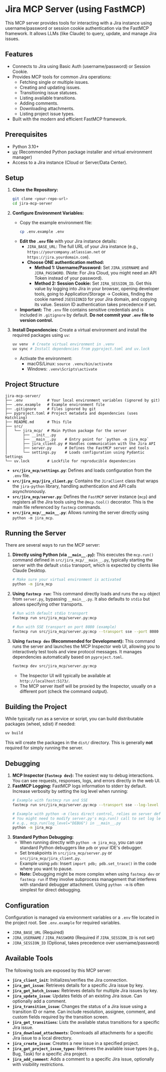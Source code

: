 # Jira MCP Server (using FastMCP)

This MCP server provides tools for interacting with a Jira instance using username/password or session cookie authentication via the FastMCP framework. It allows LLMs (like Claude) to query, update, and manage Jira issues.

## Features

*   Connects to Jira using Basic Auth (username/password) or Session Cookie.
*   Provides MCP tools for common Jira operations:
    *   Fetching single or multiple issues.
    *   Creating and updating issues.
    *   Transitioning issue statuses.
    *   Listing available transitions.
    *   Adding comments.
    *   Downloading attachments.
    *   Listing project issue types.
*   Built with the modern and efficient FastMCP framework.

## Prerequisites

*   Python 3.10+
*   [uv](https://github.com/astral-sh/uv) (Recommended Python package installer and virtual environment manager)
*   Access to a Jira instance (Cloud or Server/Data Center).

## Setup

1.  **Clone the Repository:**
    ```bash
    git clone <your-repo-url>
    cd jira-mcp-server
    ```

2.  **Configure Environment Variables:**
    *   Copy the example environment file:
        ```bash
        cp .env.example .env
        ```
    *   **Edit the `.env` file** with your Jira instance details:
        *   `JIRA_BASE_URL`: The full URL of your Jira instance (e.g., `https://yourcompany.atlassian.net` or `https://jira.yourdomain.com`).
        *   **Choose ONE authentication method:**
            *   **Method 1: Username/Password:** Set `JIRA_USERNAME` and `JIRA_PASSWORD`. (Note: For Jira Cloud, you might need an API Token instead of your password).
            *   **Method 2: Session Cookie:** Set `JIRA_SESSION_ID`. Get this value by logging into Jira in your browser, opening developer tools, going to Application/Storage -> Cookies, finding the cookie named `JSESSIONID` for your Jira domain, and copying its value. Session ID authentication takes precedence if set.
    *   **Important:** The `.env` file contains sensitive credentials and is included in `.gitignore` by default. **Do not commit your `.env` file to version control.**

3.  **Install Dependencies:**
    Create a virtual environment and install the required packages using `uv`:
    ```bash
    uv venv  # Create virtual environment in .venv
    uv sync # Install dependencies from pyproject.toml and uv.lock
    ```
    *   Activate the environment:
        *   macOS/Linux: `source .venv/bin/activate`
        *   Windows: `.venv\Scripts\activate`

## Project Structure

```
jira-mcp-server/
├── .env           # Your local environment variables (ignored by git)
├── .env.example   # Example environment file
├── .gitignore     # Files ignored by git
├── pyproject.toml # Project metadata and dependencies (uses Hatchling)
├── README.md      # This file
├── src/
│   └── jira_mcp/  # Main Python package for the server
│       ├── __init__.py
│       ├── __main__.py    # Entry point for `python -m jira_mcp`
│       ├── jira_client.py # Handles communication with the Jira API
│       ├── server.py      # Defines the FastMCP server and tools
│       └── settings.py    # Loads configuration using Pydantic Settings
└── uv.lock        # Lockfile for reproducible dependencies
```

*   **`src/jira_mcp/settings.py`**: Defines and loads configuration from the `.env` file.
*   **`src/jira_mcp/jira_client.py`**: Contains the `JiraClient` class that wraps the `jira-python` library, handling authentication and API calls asynchronously.
*   **`src/jira_mcp/server.py`**: Defines the `FastMCP` server instance (`mcp`) and registers all the Jira tools using the `@mcp.tool()` decorator. This is the main file referenced by `fastmcp` commands.
*   **`src/jira_mcp/__main__.py`**: Allows running the server directly using `python -m jira_mcp`.

## Running the Server

There are several ways to run the MCP server:

1.  **Directly using Python (via `__main__.py`):**
    This executes the `mcp.run()` command defined in `src/jira_mcp/__main__.py`, typically starting the server with the default `stdio` transport, which is expected by clients like Claude Desktop.
    ```bash
    # Make sure your virtual environment is activated
    python -m jira_mcp
    ```

2.  **Using `fastmcp run`:**
    This command directly loads and runs the `mcp` object from `server.py`, bypassing `__main__.py`. It also defaults to `stdio` but allows specifying other transports.
    ```bash
    # Run with default stdio transport
    fastmcp run src/jira_mcp/server.py:mcp

    # Run with SSE transport on port 8080 (example)
    fastmcp run src/jira_mcp/server.py:mcp --transport sse --port 8080
    ```

3.  **Using `fastmcp dev` (Recommended for Development):**
    This command runs the server and launches the MCP Inspector web UI, allowing you to interactively test tools and view protocol messages. It manages dependencies automatically based on `pyproject.toml`.
    ```bash
    fastmcp dev src/jira_mcp/server.py:mcp
    ```
    *   The Inspector UI will typically be available at `http://localhost:5173/`.
    *   The MCP server itself will be proxied by the Inspector, usually on a different port (check the command output).

## Building the Project

While typically run as a service or script, you can build distributable packages (wheel, sdist) if needed:

```bash
uv build
```

This will create the packages in the `dist/` directory. This is generally **not** required for simply running the server.

## Debugging

1.  **MCP Inspector (`fastmcp dev`):** The easiest way to debug interactions. You can see requests, responses, logs, and errors directly in the web UI.
2.  **FastMCP Logging:** FastMCP logs information to stderr by default. Increase verbosity by setting the log level when running:
    ```bash
    # Example with fastmcp run and SSE
    fastmcp run src/jira_mcp/server.py:mcp --transport sse --log-level DEBUG

    # Example with python -m (less direct control, relies on server default)
    # You might need to modify server.py's mcp.run() call to set log level
    # e.g., mcp.run(log_level="DEBUG") in __main__.py
    python -m jira_mcp
    ```
3.  **Standard Python Debugging:**
    *   When running directly with `python -m jira_mcp`, you can use standard Python debuggers like `pdb` or your IDE's debugger.
    *   Set breakpoints in `src/jira_mcp/server.py` or `src/jira_mcp/jira_client.py`.
    *   Example using `pdb`: Insert `import pdb; pdb.set_trace()` in the code where you want to pause.
    *   **Note:** Debugging might be more complex when using `fastmcp dev` or `fastmcp run` if they involve subprocess management that interferes with standard debugger attachment. Using `python -m` is often simplest for direct debugging.

## Configuration

Configuration is managed via environment variables or a `.env` file located in the project root. See `.env.example` for required variables.

*   `JIRA_BASE_URL` (Required)
*   `JIRA_USERNAME` / `JIRA_PASSWORD` (Required if `JIRA_SESSION_ID` is not set)
*   `JIRA_SESSION_ID` (Optional, takes precedence over username/password)

## Available Tools

The following tools are exposed by this MCP server:

*   **`jira_client_init`**: Initializes/verifies the Jira connection.
*   **`jira_get_issue`**: Retrieves details for a specific Jira issue by key.
*   **`jira_get_batch_issues`**: Retrieves details for multiple Jira issues by key.
*   **`jira_update_issue`**: Updates fields of an existing Jira issue. Can optionally add a comment.
*   **`jira_transition_issue`**: Changes the status of a Jira issue using a transition ID or name. Can include resolution, assignee, comment, and custom fields required by the transition screen.
*   **`jira_get_transitions`**: Lists the available status transitions for a specific Jira issue.
*   **`jira_download_attachments`**: Downloads all attachments for a specific Jira issue to a local directory.
*   **`jira_create_issue`**: Creates a new issue in a specified project.
*   **`jira_get_project_issue_types`**: Retrieves the available issue types (e.g., Bug, Task) for a specific Jira project.
*   **`jira_add_comment`**: Adds a comment to a specific Jira issue, optionally with visibility restrictions.
